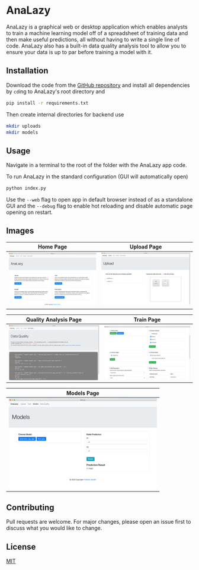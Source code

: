 # AnaLazy

AnaLazy is a graphical web or desktop application which enables analysts to train a machine learning model off of a spreadsheet of training data and then make useful predictions, all without having to write a single line of code. AnaLazy also has a built-in data quality analysis tool to allow you to ensure your data is up to par before training a model with it.

## Installation

Download the code from the [GitHub repository](https://github.com/prathgan/AnaLazy) and install all dependencies by `cd`ing to AnaLazy's root directory and

```bash
pip install -r requirements.txt
```

Then create internal directories for backend use

```bash
mkdir uploads
mkdir models
```

## Usage
Navigate in a terminal to the root of the folder with the AnaLazy app code.

To run AnaLazy in the standard configuration (GUI will automatically open)
```bash
python index.py
```

Use the `--web` flag to open app in default browser instead of as a standalone GUI and the `--debug` flag to enable hot reloading and disable automatic page opening on restart.

## Images
Home Page           |  Upload Page
:-------------------------:|:-------------------------:
<img src="demo_images/home_screenshot.png" alt="home" width="400"/>  |  <img src="demo_images/upload_screenshot.png" alt="upload" width="400"/>

Quality Analysis Page          |  Train Page
:-------------------------:|:-------------------------:
<img src="demo_images/quality_screenshot.png" alt="quality" width="400"/>  |  <img src="demo_images/train_screenshot.png" alt="train" width="400"/>

| Models Page  |
|-------------------------------|
| <img src="demo_images/models_screenshot.png" alt="models" width="400"/> |

## Contributing
Pull requests are welcome. For major changes, please open an issue first to discuss what you would like to change.

## License
[MIT](https://choosealicense.com/licenses/mit/)